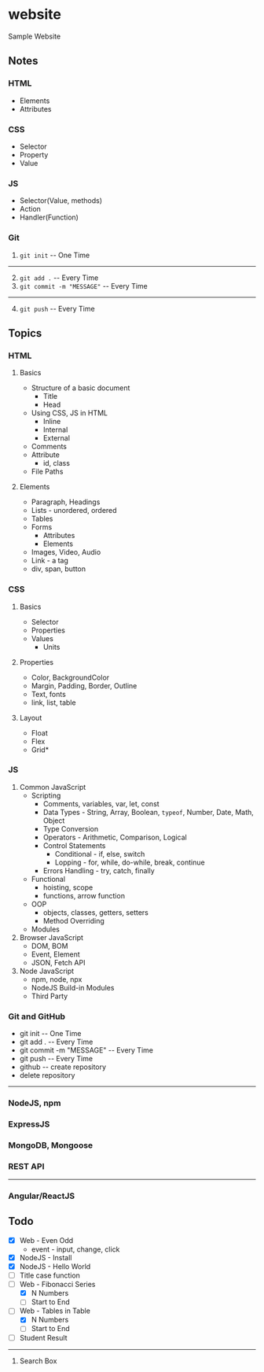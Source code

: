 # website

Sample Website

## Notes

### HTML

- Elements
- Attributes

### CSS

- Selector
- Property
- Value

### JS

- Selector(Value, methods)
- Action
- Handler(Function)

### Git

1. `git init` -- One Time

---

2. `git add .` -- Every Time
3. `git commit -m "MESSAGE"` -- Every Time

---

4. `git push` -- Every Time

## Topics

### HTML

1. Basics

   - Structure of a basic document
     - Title
     - Head
   - Using CSS, JS in HTML
     - Inline
     - Internal
     - External
   - Comments
   - Attribute
     - id, class
   - File Paths

2. Elements
   - Paragraph, Headings
   - Lists - unordered, ordered
   - Tables
   - Forms
     - Attributes
     - Elements
   - Images, Video, Audio
   - Link - a tag
   - div, span, button

### CSS

1. Basics
   - Selector
   - Properties
   - Values
     - Units
2. Properties

   - Color, BackgroundColor
   - Margin, Padding, Border, Outline
   - Text, fonts
   - link, list, table

3. Layout
   - Float
   - Flex
   - Grid\*

### JS

1. Common JavaScript
   - Scripting
     - Comments, variables, var, let, const
     - Data Types - String, Array, Boolean, `typeof`, Number, Date, Math, Object
     - Type Conversion
     - Operators - Arithmetic, Comparison, Logical
     - Control Statements
       - Conditional - if, else, switch
       - Lopping - for, while, do-while, break, continue
     - Errors Handling - try, catch, finally
   - Functional
     - hoisting, scope
     - functions, arrow function
   - OOP
     - objects, classes, getters, setters
     - Method Overriding
   - Modules
2. Browser JavaScript
   - DOM, BOM
   - Event, Element
   - JSON, Fetch API
3. Node JavaScript
   - npm, node, npx
   - NodeJS Build-in Modules
   - Third Party

### Git and GitHub

- git init -- One Time
- git add . -- Every Time
- git commit -m "MESSAGE" -- Every Time
- git push -- Every Time
- github -- create repository
- delete repository

---

### NodeJS, npm

### ExpressJS

### MongoDB, Mongoose

### REST API

---

### Angular/ReactJS

## Todo

- [x] Web - Even Odd
  - event - input, change, click
- [x] NodeJS - Install
- [x] NodeJS - Hello World
- [ ] Title case function
- [ ] Web - Fibonacci Series
  - [x] N Numbers
  - [ ] Start to End
- [ ] Web - Tables in Table
  - [x] N Numbers
  - [ ] Start to End
- [ ] Student Result

---

1. Search Box
